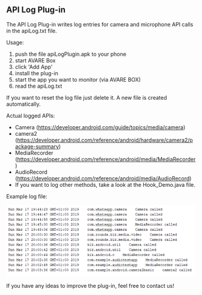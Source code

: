 API Log Plug-in
--------------------------

The API Log Plug-in writes log entries for camera and microphone API calls in the apiLog.txt file.

Usage: 
1. push the file apiLogPlugin.apk to your phone
2. start AVARE Box
3. click 'Add App'
4. install the plug-in
5. start the app you want to monitor (via AVARE BOX)
6. read the apiLog.txt

If you want to reset the log file just delete it. A new file is created automatically.

Actual logged APIs:

- Camera (https://developer.android.com/guide/topics/media/camera)
- camera2 (https://developer.android.com/reference/android/hardware/camera2/package-summary)
- MediaRecorder (https://developer.android.com/reference/android/media/MediaRecorder)
- AudioRecord (https://developer.android.com/reference/android/media/AudioRecord)
- If you want to log other methods, take a look at the Hook_Demo.java file.

Example log file:

![alt text](https://github.com/chritsian/PRIVACY-AVARE/blob/master/AVARE-Box-Plug-ins/apiLogPlugin/screenshot/screen.PNG)

If you have any ideas to improve the plug-in, feel free to contact us!
